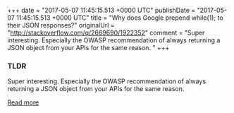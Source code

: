 +++
date = "2017-05-07 11:45:15.513 +0000 UTC"
publishDate = "2017-05-07 11:45:15.513 +0000 UTC"
title = "Why does Google prepend while(1); to their JSON responses?"
originalUrl = "http://stackoverflow.com/q/2669690/1922352"
comment = "Super interesting. Especially the OWASP recommendation of always returning a JSON object from your APIs for the same reason. "
+++

### TLDR

Super interesting. Especially the OWASP recommendation of always returning a JSON object from your APIs for the same reason. 

[Read more](http://stackoverflow.com/q/2669690/1922352)
